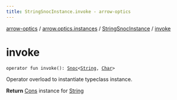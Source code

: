 ```yaml
---
title: StringSnocInstance.invoke - arrow-optics
---
```


[arrow-optics](../../index.html) / [arrow.optics.instances](../index.html) / [StringSnocInstance](index.html) / [invoke](./invoke.html)

# invoke

`operator fun invoke(): `[`Snoc`](../../arrow.optics.typeclasses/-snoc/index.html)`<`[`String`](https://kotlinlang.org/api/latest/jvm/stdlib/kotlin/-string/index.html)`, `[`Char`](https://kotlinlang.org/api/latest/jvm/stdlib/kotlin/-char/index.html)`>`

Operator overload to instantiate typeclass instance.

**Return**
[Cons](../../arrow.optics.typeclasses/-cons/index.html) instance for [String](https://kotlinlang.org/api/latest/jvm/stdlib/kotlin/-string/index.html)

